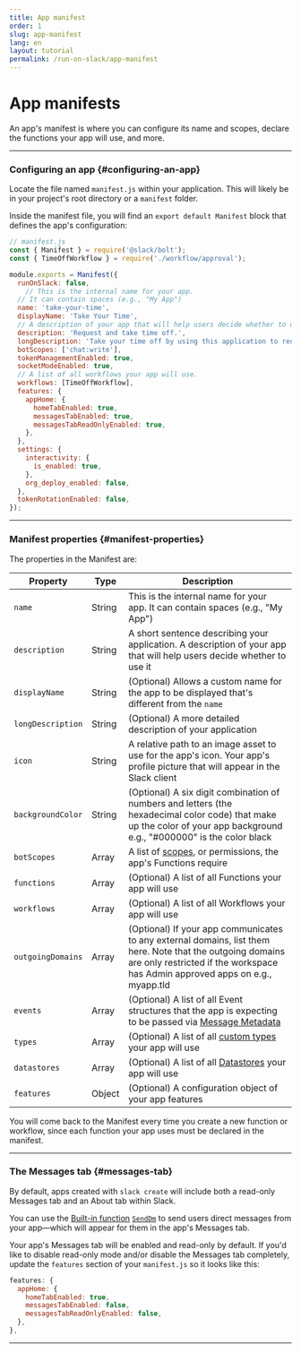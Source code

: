 ```yaml
---
title: App manifest
order: 1
slug: app-manifest
lang: en
layout: tutorial
permalink: /run-on-slack/app-manifest
---
```

# App manifests

<div class="section-content">
An app's manifest is where you can configure its name and scopes, declare the functions your app will use, and more. 
</div>

---

### Configuring an app {#configuring-an-app}

Locate the file named `manifest.js` within your application. This will likely be in your project's root directory or a `manifest` folder. 

Inside the manifest file, you will find an `export default Manifest` block that defines the app's configuration:

```javascript
// manifest.js
const { Manifest } = require('@slack/bolt');
const { TimeOffWorkflow } = require('./workflow/approval');

module.exports = Manifest({
  runOnSlack: false,
    // This is the internal name for your app. 
  // It can contain spaces (e.g., "My App")
  name: 'take-your-time',
  displayName: 'Take Your Time',
  // A description of your app that will help users decide whether to use it.
  description: 'Request and take time off.',
  longDescription: 'Take your time off by using this application to request and take time off from your manager. Launch the workflow, put in your manager, requested PTO start and end date, and receive updates on your PTO request!',
  botScopes: ['chat:write'],
  tokenManagementEnabled: true,
  socketModeEnabled: true,
  // A list of all workflows your app will use.
  workflows: [TimeOffWorkflow],
  features: {
    appHome: {
      homeTabEnabled: true,
      messagesTabEnabled: true,
      messagesTabReadOnlyEnabled: true,
    },
  },
  settings: {
    interactivity: {
      is_enabled: true,
    },
    org_deploy_enabled: false,
  },
  tokenRotationEnabled: false,
});
```
---

### Manifest properties {#manifest-properties}

The properties in the Manifest are:

|Property|Type|Description|
|---|---|---|
| `name` | String | This is the internal name for your app. It can contain spaces (e.g., "My App") |
| `description` |String| A short sentence describing your application. A description of your app that will help users decide whether to use it |
| `displayName` | String | (Optional) Allows a custom name for the app to be displayed that's different from the `name` |
| `longDescription` | String | (Optional) A more detailed description of your application |
| `icon` | String | A relative path to an image asset to use for the app's icon. Your app's profile picture that will appear in the Slack client |
| `backgroundColor` | String | (Optional) A six digit combination of numbers and letters (the hexadecimal color code) that make up the color of your app background e.g., "#000000" is the color black |
| `botScopes` | Array<string> | A list of [scopes](/scopes), or permissions, the app's Functions require |
| `functions` | Array | (Optional) A list of all Functions your app will use |
| `workflows` | Array | (Optional) A list of all Workflows your app will use |
| `outgoingDomains` | Array<string> | (Optional) If your app communicates to any external domains, list them here. Note that the outgoing domains are only restricted if the workspace has Admin approved apps on e.g., myapp.tld |
| `events` | Array | (Optional) A list of all Event structures that the app is expecting to be passed via [Message Metadata](/metadata/using) |
| `types` | Array | (Optional) A list of all [custom types](https://api.slack.com/future/types/custom) your app will use | 
| `datastores` | Array | (Optional) A list of all [Datastores](https://api.slack.com/future/datastores) your app will use |
| `features` | Object | (Optional)  A configuration object of your app features |

You will come back to the Manifest every time you create a new function or workflow, since each function your app uses must be declared in the manifest.

---

### The Messages tab {#messages-tab}

By default, apps created with `slack create` will include both a read-only Messages tab and an About tab within Slack.

You can use the [Built-in function](/bolt-js/run-on-slack/built-in-functions) [`SendDm`](https://api.slack.com/future/functions#send-direct-message) to send users direct messages from your app&mdash;which will appear for them in the app's Messages tab.

Your app's Messages tab will be enabled and read-only by default. If you'd like to disable read-only mode and/or disable the Messages tab completely, update the `features` section of your `manifest.js` so it looks like this:
```javascript
features: {
  appHome: {
    homeTabEnabled: true,
    messagesTabEnabled: false,
    messagesTabReadOnlyEnabled: false,
  },
},
```
---

